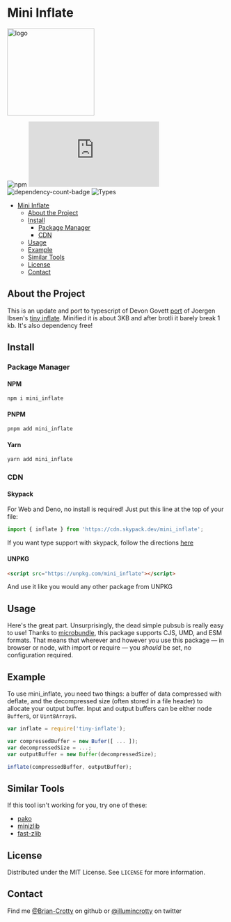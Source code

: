 # Mini Inflate

<!-- PROJECT LOGO -->
<img src="https://i.imgur.com/emKXzqK.png" alt="logo" width="200"/>

<!-- Shields -->
![npm](https://img.shields.io/npm/l/mini_inflate.svg)
![size-badge](https://img.badgesize.io/https:/unpkg.com/mini_inflate/dist/index.modern.js?compression=brotli)
![dependency-count-badge](https://badgen.net/bundlephobia/dependency-count/mini_inflate)
![Types](https://badgen.net/npm/types/mini_inflate)

- [Mini Inflate](#mini-inflate)
  - [About the Project](#about-the-project)
  - [Install](#install)
    - [Package Manager](#package-manager)
    - [CDN](#cdn)
  - [Usage](#usage)
  - [Example](#example)
  - [Similar Tools](#similar-tools)
  - [License](#license)
  - [Contact](#contact)
  
## About the Project

This is an update and port to typescript of Devon Govett [port](https://github.com/foliojs/tiny-inflate/) of Joergen Ibsen's [tiny inflate](https://bitbucket.org/jibsen/tinf). Minified it is about 3KB and after brotli it barely break 1 kb. It's also dependency free!

## Install

### Package Manager

#### NPM <!-- omit in TOC -->

```sh
npm i mini_inflate
```

#### PNPM <!-- omit in TOC -->

```sh
pnpm add mini_inflate
```

#### Yarn <!-- omit in TOC -->

```sh
yarn add mini_inflate
```

### CDN

#### Skypack <!-- omit in TOC -->

For Web and Deno, no install is required! Just put this line at the top of your file:

```typescript
import { inflate } from 'https://cdn.skypack.dev/mini_inflate';
```

If you want type support with skypack, follow the directions [here]('https://docs.skypack.dev/skypack-cdn/code/javascript#using-skypack-urls-in-typescript')

#### UNPKG <!-- omit in TOC -->

```html
<script src="https://unpkg.com/mini_inflate"></script>
```

And use it like you would any other package from UNPKG

## Usage

Here's the great part. Unsurprisingly, the dead simple pubsub is really easy to use!
Thanks to [microbundle](https://github.com/developit/microbundle), this package supports CJS, UMD, and ESM formats.
That means that wherever and however you use this package — in browser or node, with import or require — you *should* be set, no configuration required.

## Example

To use mini_inflate, you need two things: a buffer of data compressed with deflate,
and the decompressed size (often stored in a file header) to allocate your output buffer.
Input and output buffers can be either node `Buffer`s, or `Uint8Array`s.

```javascript
var inflate = require('tiny-inflate');

var compressedBuffer = new Bufer([ ... ]);
var decompressedSize = ...;
var outputBuffer = new Buffer(decompressedSize);

inflate(compressedBuffer, outputBuffer);
```

## Similar Tools

If this tool isn't working for you, try one of these:

- [pako](https://github.com/nodeca/pako)
- [minizlib](https://github.com/isaacs/minizlib)
- [fast-zlib](https://github.com/timotejroiko/fast-zlib)

<!-- LICENSE -->
## License

Distributed under the MIT License. See `LICENSE` for more information.

## Contact

Find me [@Brian-Crotty](https://github.com/Brian-Crotty) on github or [@illumincrotty](https://twitter.com/illumincrotty) on twitter
